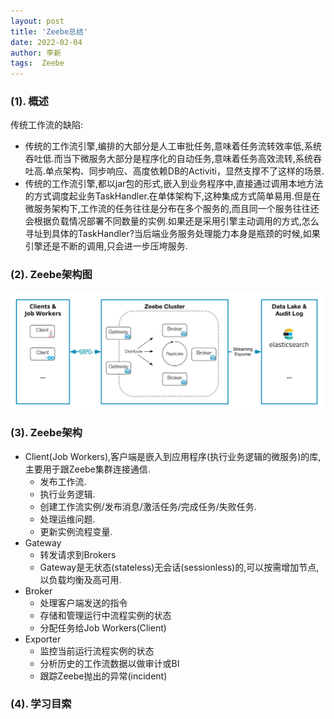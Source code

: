 ```yaml
---
layout: post
title: 'Zeebe总结' 
date: 2022-02-04
author: 李新
tags:  Zeebe
---
```


### (1). 概述
传统工作流的缺陷: 
+ 传统的工作流引擎,编排的大部分是人工审批任务,意味着任务流转效率低,系统吞吐低.而当下微服务大部分是程序化的自动任务,意味着任务高效流转,系统吞吐高.单点架构、同步响应、高度依赖DB的Activiti，显然支撑不了这样的场景.   
+ 传统的工作流引擎,都以jar包的形式,嵌入到业务程序中,直接通过调用本地方法的方式调度起业务TaskHandler.在单体架构下,这种集成方式简单易用.但是在微服务架构下,工作流的任务往往是分布在多个服务的,而且同一个服务往往还会根据负载情况部署不同数量的实例.如果还是采用引擎主动调用的方式,怎么寻址到具体的TaskHandler?当后端业务服务处理能力本身是瓶颈的时候,如果引擎还是不断的调用,只会进一步压垮服务.

### (2). Zeebe架构图
!["Zeebe架构"](/assets/zeebe/imgs/zeebe-architecture.png)

### (3). Zeebe架构
+ Client(Job Workers),客户端是嵌入到应用程序(执行业务逻辑的微服务)的库,主要用于跟Zeebe集群连接通信.
  - 发布工作流.  
  - 执行业务逻辑.   
  - 创建工作流实例/发布消息/激活任务/完成任务/失败任务. 
  - 处理运维问题.
  - 更新实例流程变量.
+ Gateway
  - 转发请求到Brokers
  - Gateway是无状态(stateless)无会话(sessionless)的,可以按需增加节点,以负载均衡及高可用.
+ Broker
  - 处理客户端发送的指令
  - 存储和管理运行中流程实例的状态
  - 分配任务给Job Workers(Client)
+ Exporter
  - 监控当前运行流程实例的状态
  - 分析历史的工作流数据以做审计或BI
  - 跟踪Zeebe抛出的异常(incident)
### (4). 学习目索
